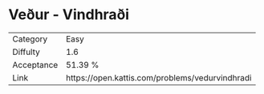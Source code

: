 # Veður - Vindhraði

<table>
    <tr>
        <td>Category</td>
        <td>Easy</td>
    </tr>
    <tr>
        <td>Diffulty</td>
        <td>1.6</td>
    </tr>
    <tr>
        <td>Acceptance</td>
        <td>51.39 %</td>
    </tr>
    <tr>
        <td>Link</td>
        <td>https://open.kattis.com/problems/vedurvindhradi</td>
    </tr>
</table>
